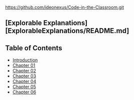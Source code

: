 
https://github.com/ideonexus/Code-in-the-Classroom.git

## [Explorable Explanations] [ExplorableExplanations/README.md] ##

## Table of Contents ##

<ul>
    <li><a href="http://htmlpreview.github.io/?">Introduction</a></li>
    <li><a href="http://htmlpreview.github.io/?">Chapter 01</a></li>
    <li><a href="http://htmlpreview.github.io/?">Chapter 02</a></li>
    <li><a href="http://htmlpreview.github.io/?">Chapter 03</a></li>
    <li><a href="http://htmlpreview.github.io/?">Chapter 04</a></li>
    <li><a href="http://htmlpreview.github.io/?">Chapter 05</a></li>
    <li><a href="http://htmlpreview.github.io/?">Chapter 06</a></li>
</ul>

